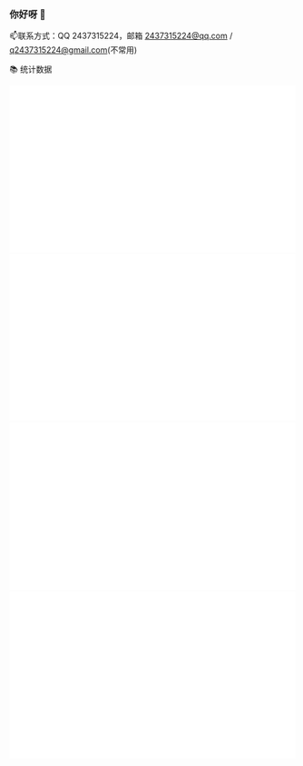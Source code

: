 ### 你好呀 👋

📫联系方式：QQ 2437315224，邮箱 2437315224@qq.com / q2437315224@gmail.com(不常用)

📚 统计数据

![](https://raw.githubusercontent.com/TT432/github-stats/master/generated/overview.svg#gh-dark-mode-only)
![](https://raw.githubusercontent.com/TT432/github-stats/master/generated/overview.svg#gh-light-mode-only)
![](https://raw.githubusercontent.com/TT432/github-stats/master/generated/languages.svg#gh-dark-mode-only)
![](https://raw.githubusercontent.com/TT432/github-stats/master/generated/languages.svg#gh-light-mode-only)
